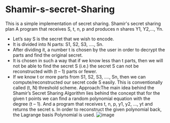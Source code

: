 # Shamir-s-secret-Sharing
This is a simple implementation of secret sharing.
Shamir's secret sharing plan
A program that receives S, t, n, p and produces n shares Y1, Y2,..., Yn.
+ Let’s say S is the secret that we wish to encode.
+ It is divided into N parts: S1, S2, S3, …., Sn.
+ After dividing it, a number t is chosen by the user in order to decrypt the parts and find the original secret.
+ It is chosen in such a way that if we know less than t parts, then we will not be able to find the secret S (i.e.) the secret S can not be reconstructed with (t – 1) parts or fewer.
+ If we know t or more parts from S1, S2, S3, …., Sn, then we can compute/reconstructed our secret code S easily. This is conventionally called (t, N) threshold scheme.
Approach:The main idea behind the Shamir’s Secret Sharing Algorithm lies behind the concept that for the given t points we can find a random polynomial equation with the degree (t – 1).
And a program that receives t, n, p, y1, y2, ..., yt and returns the secret s.
In order to reconstruct the given polynomial back, the Lagrange basis Polynomial is used.
![image](https://github.com/Fatemeh-Arani/Shamir-s-secret-Sharing/assets/87821575/074040df-e74b-432a-bb2a-982b2fc16b37)
